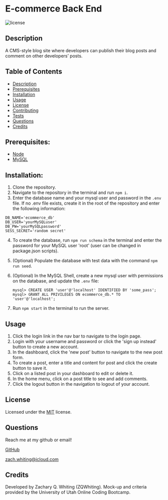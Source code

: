 # E-commerce Back End

![license](https://img.shields.io/badge/License-MIT-blue)

<a name='description'></a>

## Description

A CMS-style blog site where developers can publish their blog posts and comment on other developers’ posts.

## Table of Contents

-   [Description](#Description)
-   [Prerequisites](#Prerequisites)
-   [Installation](#Installation)
-   [Usage](#Usage)
-   [License](#License)
-   [Contributing](#Contributing)
-   [Tests](#Tests)
-   [Questions](#Questions)
-   [Credits](#Credits)

<a name='Prerequisites'></a>

## Prerequisites:

-   [Node](https://nodejs.org/en/)
-   [MySQL](https://www.mysql.com/)

<a name='installation'></a>

## Installation:

1. Clone the repository.
2. Navigate to the repository in the terminal and run `npm i`.
3. Enter the database name and your mysql user and password in the `.env` file. If no .env file exists, create it in the root of the repository and enter the following information:

```
DB_NAME='ecommerce_db'
DB_USER='yourMySQLuser'
DB_PW='yourMySQLpassword'
SESS_SECRET='random secret'
```

4. To create the database, run `npm run schema` in the terminal and enter the password for your MySQL user 'root' (user can be changed in package.json scripts).
5. (Optional) Populate the database with test data with the command `npm run seed`.
6. (Optional) In the MySQL Shell, create a new mysql user with permissions on the database, and update the `.env` file:

    ```
    mysql> CREATE USER 'user'@'localhost' IDENTIFIED BY 'some_pass';
    mysql> GRANT ALL PRIVILEGES ON ecommerce_db.* TO 'user'@'localhost';
    ```

7. Run `npm start` in the terminal to run the server.

<a name='usage'></a>

## Usage

1. Click the login link in the nav bar to navigate to the login page.
2. Login with your username and password or click the 'sign up instead' button to create a new account.
3. In the dashboard, click the 'new post' button to navigate to the new post form.
4. To create a post, enter a title and content for post and click the create button to save it.
5. Click on a listed post in your dashboard to edit or delete it.
6. In the home menu, click on a post title to see and add comments.
7. Click the logout button in the navigation to logout of your account.

<a name='license'></a>

## License

Licensed under the [MIT](./LICENSE) license.

<a name='questions'></a>

## Questions

Reach me at my github or email!

[GitHub](https://github.com/ZQWhiting)

<zach.whiting@icloud.com>

<a name='credits'></a>

## Credits

Developed by Zachary Q. Whiting (ZQWhiting).
Mock-up and criteria provided by the University of Utah Online Coding Bootcamp.
